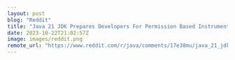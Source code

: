```yaml
---
layout: post
blog: "Reddit"
title: "Java 21 JDK Prepares Developers For Permission Based Instrumentation"
date: 2023-10-22T21:02:57Z
image: images/reddit.png
remote_url: "https://www.reddit.com/r/java/comments/17e38mu/java_21_jdk_prepares_developers_for_permission/"
---
```

